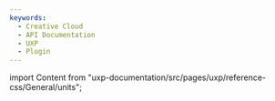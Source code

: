 ```yaml
---
keywords:
  - Creative Cloud
  - API Documentation
  - UXP
  - Plugin
---
```



import Content from "uxp-documentation/src/pages/uxp/reference-css/General/units";

<Content query="product=xd"/>
